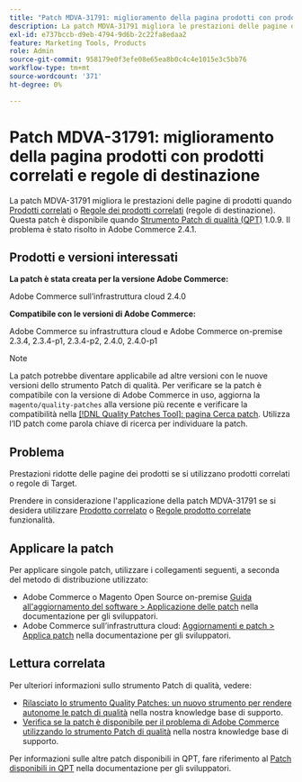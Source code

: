 ```yaml
---
title: "Patch MDVA-31791: miglioramento della pagina prodotti con prodotti correlati e regole di destinazione"
description: La patch MDVA-31791 migliora le prestazioni delle pagine dei prodotti quando si utilizzano [Prodotti correlati](https://docs.magento.com/user-guide/catalog/settings-advanced-related-products.html) o [Regole prodotti correlati](https://docs.magento.com/user-guide/marketing/product-related-rules.html) (regole di destinazione). Questa patch è disponibile quando è installato [Quality Patches Tool (QPT)](/help/announcements/adobe-commerce-announcements/magento-quality-patches-released-new-tool-to-self-serve-quality-patches.md) 1.0.9. Il problema è stato risolto in Adobe Commerce 2.4.1.
exl-id: e737bccb-d9eb-4794-9d6b-2c22fa8edaa2
feature: Marketing Tools, Products
role: Admin
source-git-commit: 958179e0f3efe08e65ea8b0c4c4e1015e3c5bb76
workflow-type: tm+mt
source-wordcount: '371'
ht-degree: 0%

---
```


# Patch MDVA-31791: miglioramento della pagina prodotti con prodotti correlati e regole di destinazione

La patch MDVA-31791 migliora le prestazioni delle pagine di prodotti quando [Prodotti correlati](https://docs.magento.com/user-guide/catalog/settings-advanced-related-products.html) o [Regole dei prodotti correlati](https://docs.magento.com/user-guide/marketing/product-related-rules.html) (regole di destinazione). Questa patch è disponibile quando [Strumento Patch di qualità (QPT)](/help/announcements/adobe-commerce-announcements/magento-quality-patches-released-new-tool-to-self-serve-quality-patches.md) 1.0.9. Il problema è stato risolto in Adobe Commerce 2.4.1.

## Prodotti e versioni interessati

**La patch è stata creata per la versione Adobe Commerce:**

Adobe Commerce sull’infrastruttura cloud 2.4.0

**Compatibile con le versioni di Adobe Commerce:**

Adobe Commerce su infrastruttura cloud e Adobe Commerce on-premise 2.3.4, 2.3.4-p1, 2.3.4-p2, 2.4.0, 2.4.0-p1

>[!NOTE]
>
>La patch potrebbe diventare applicabile ad altre versioni con le nuove versioni dello strumento Patch di qualità. Per verificare se la patch è compatibile con la versione di Adobe Commerce in uso, aggiorna la `magento/quality-patches` alla versione più recente e verificare la compatibilità nella [[!DNL Quality Patches Tool]: pagina Cerca patch](https://devdocs.magento.com/quality-patches/tool.html#patch-grid). Utilizza l’ID patch come parola chiave di ricerca per individuare la patch.

## Problema

Prestazioni ridotte delle pagine dei prodotti se si utilizzano prodotti correlati o regole di Target.

Prendere in considerazione l&#39;applicazione della patch MDVA-31791 se si desidera utilizzare [Prodotto correlato](https://docs.magento.com/user-guide/catalog/settings-advanced-related-products.html) o [Regole prodotto correlate](https://docs.magento.com/user-guide/marketing/product-related-rules.html) funzionalità.

## Applicare la patch

Per applicare singole patch, utilizzare i collegamenti seguenti, a seconda del metodo di distribuzione utilizzato:

* Adobe Commerce o Magento Open Source on-premise [Guida all&#39;aggiornamento del software > Applicazione delle patch](https://devdocs.magento.com/guides/v2.4/comp-mgr/patching/mqp.html) nella documentazione per gli sviluppatori.
* Adobe Commerce sull’infrastruttura cloud: [Aggiornamenti e patch > Applica patch](https://devdocs.magento.com/cloud/project/project-patch.html) nella documentazione per gli sviluppatori.

## Lettura correlata

Per ulteriori informazioni sullo strumento Patch di qualità, vedere:

* [Rilasciato lo strumento Quality Patches: un nuovo strumento per rendere autonome le patch di qualità](/help/announcements/adobe-commerce-announcements/magento-quality-patches-released-new-tool-to-self-serve-quality-patches.md) nella nostra knowledge base di supporto.
* [Verifica se la patch è disponibile per il problema di Adobe Commerce utilizzando lo strumento Patch di qualità](/help/support-tools/patches-available-in-qpt-tool/check-patch-for-magento-issue-with-magento-quality-patches.md) nella nostra knowledge base di supporto.

Per informazioni sulle altre patch disponibili in QPT, fare riferimento al [Patch disponibili in QPT](https://devdocs.magento.com/quality-patches/tool.html#patch-grid) nella documentazione per gli sviluppatori.
